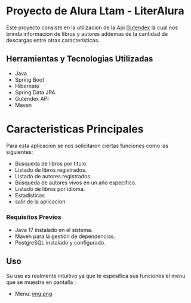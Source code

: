 # Proyecto de Alura Ltam - LiterAlura

Este proyecto consiste en la utilizacion de la Api [Gutendex](https://www.gutenberg.org/ebooks/) la cual nos brinda informacion de libros y autores addemas de la cantidad de descargas entre otras caracteristicas.

## Herramientas y Tecnologias Utilizadas 

- Java
- Spring Boot
- Hibernate
- Spring Data JPA
- Gutendex API
- Maven

# Caracteristicas Principales 

Para esta aplicacion se nos solicitaron ciertas funciones como las siguientes: 

- Búsqueda de libros por título.
- Listado de libros registrados.
- Listado de autores registrados.
- Búsqueda de autores vivos en un año específico.
- Listado de libros por idioma.
- Estadísticas
- salir de la aplicacion

### Requisitos Previos

- Java 17 instalado en el sistema.
- Maven para la gestión de dependencias.
- PostgreSQL instalado y configurado.

## Uso
Su uso es realmente intuitivo ya que te espesifica sus funciones el menu que se muestra en pantalla :
 
- Menu: [img.png](img.png)

